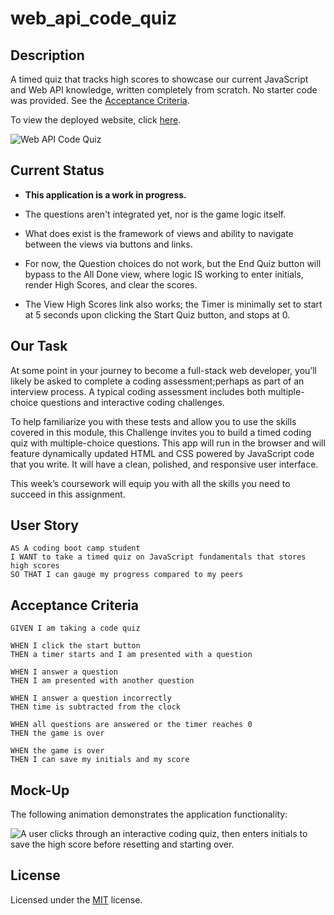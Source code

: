 # web_api_code_quiz

## Description

A timed quiz that tracks high scores to showcase our current JavaScript and Web API knowledge, written completely from scratch. No starter code was provided. See the [Acceptance Criteria](#acceptance-criteria).

To view the deployed website, click [here](https://box-o-water.github.io/web_api_code_quiz/).

![Web API Code Quiz](/assets/images/webapicodequizpreview.png)

## Current Status

* **This application is a work in progress.** 

* The questions aren't integrated yet, nor is the game logic itself.

* What does exist is the framework of views and ability to navigate between the views via buttons and links.

* For now, the Question choices do not work, but the End Quiz button will bypass to the All Done view, where logic IS working to enter initials, render High Scores, and clear the scores.

* The View High Scores link also works; the Timer is minimally set to start at 5 seconds upon clicking the Start Quiz button, and stops at 0.

## Our Task

At some point in your journey to become a full-stack web developer, you’ll likely be asked to complete a coding assessment;perhaps as part of an interview process. A typical coding assessment includes both multiple-choice questions and interactive coding challenges. 

To help familiarize you with these tests and allow you to use the skills covered in this module, this Challenge invites you to build a timed coding quiz with multiple-choice questions. This app will run in the browser and will feature dynamically updated HTML and CSS powered by JavaScript code that you write. It will have a clean, polished, and responsive user interface. 

This week’s coursework will equip you with all the skills you need to succeed in this assignment.

## User Story

```
AS A coding boot camp student
I WANT to take a timed quiz on JavaScript fundamentals that stores high scores
SO THAT I can gauge my progress compared to my peers
```

## Acceptance Criteria

```
GIVEN I am taking a code quiz

WHEN I click the start button
THEN a timer starts and I am presented with a question

WHEN I answer a question
THEN I am presented with another question

WHEN I answer a question incorrectly
THEN time is subtracted from the clock

WHEN all questions are answered or the timer reaches 0
THEN the game is over

WHEN the game is over
THEN I can save my initials and my score
```

## Mock-Up

The following animation demonstrates the application functionality:

![A user clicks through an interactive coding quiz, then enters initials to save the high score before resetting and starting over.](/assets/images/web-apis-homework-demo.gif)

## License

Licensed under the [MIT](/LICENSE) license.
